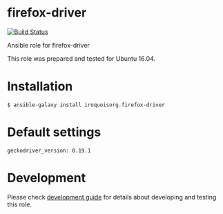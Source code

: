 # firefox-driver

[![Build Status](https://travis-ci.com/iroquoisorg/ansible-role-firefox-driver.svg?branch=master)](https://travis-ci.com/iroquoisorg/ansible-role-memcached)

Ansible role for firefox-driver

This role was prepared and tested for Ubuntu 16.04.

# Installation

`$ ansible-galaxy install iroquoisorg.firefox-driver`

# Default settings

```
geckodriver_version: 0.19.1

```

# Development

Please check [development guide](DEVELOPMENT.md) for details about developing and testing this role.
